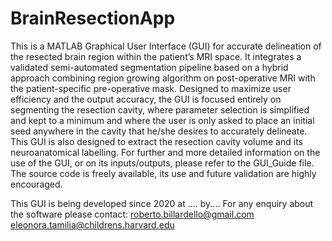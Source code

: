 # BrainResectionApp
This is a MATLAB Graphical User Interface (GUI) for accurate delineation of the resected brain region within the patient’s MRI space. It integrates a validated semi-automated segmentation pipeline based on a hybrid approach combining region growing algorithm on post-operative MRI with the patient-specific pre-operative mask. Designed to maximize user efficiency and the output accuracy, the GUI is focused entirely on segmenting the resection cavity, where parameter selection is simplified and kept to a minimum and where the user is only asked to place an initial seed anywhere in the cavity that he/she desires to accurately delineate. This GUI is also designed to extract the resection cavity volume and its neuroanatomical labelling. For further and more detailed information on the use of the GUI, or on its inputs/outputs, please refer to the GUI_Guide file. The source code is freely available, its use and future validation are highly encouraged.

This GUI is being developed since 2020 at .... by.... 
For any enquiry about the software please contact:
roberto.billardello@gmail.com
eleonora.tamilia@childrens.harvard.edu
